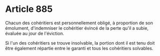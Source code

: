 # Article 885

Chacun des cohéritiers est personnellement obligé, à proportion de son émolument, d'indemniser le cohéritier évincé de la perte qu'il a subie, évaluée au jour de l'éviction.

Si l'un des cohéritiers se trouve insolvable, la portion dont il est tenu doit être également répartie entre le garanti et tous les cohéritiers solvables.
